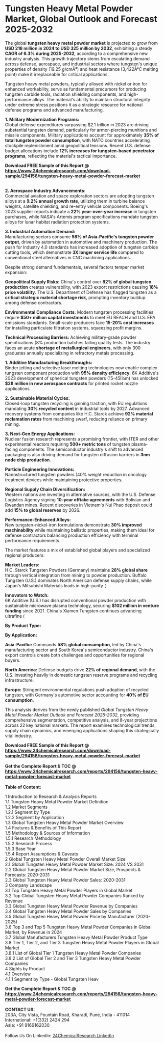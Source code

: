 <h1>Tungsten Heavy Metal Powder Market, Global Outlook and Forecast 2025-2032</h1><p>The global <strong>tungsten heavy metal powder market</strong> is projected to grow from <strong>USD 218 million in 2024 to USD 325 million by 2032</strong>, exhibiting a steady <strong>CAGR of 6.3% during 2025-2032</strong>, according to a comprehensive new industry analysis. This growth trajectory stems from escalating demand across defense, aerospace, and industrial sectors where tungsten's unique properties of density (19.25 g/cmÂ³) and heat resistance (3,422Â°C melting point) make it irreplaceable for critical applications.</p><p>Tungsten heavy metal powders, typically alloyed with nickel or iron for enhanced workability, serve as fundamental precursors for producing tungsten carbide tools, radiation shielding components, and high-performance alloys. The material's ability to maintain structural integrity under extreme stress positions it as a strategic resource for national defense programs and advanced manufacturing.</p><p><strong>1. Military Modernization Programs:</strong><br>
Global defense expenditures surpassing $2.1 trillion in 2023 are driving substantial tungsten demand, particularly for armor-piercing munitions and missile components. Military applications account for approximately <strong>35% of total tungsten powder consumption</strong>, with NATO countries accelerating stockpile replenishment amid geopolitical tensions. Recent U.S. defense budget allocations include <strong>12% increases for tungsten-based penetrator programs</strong>, reflecting the material's tactical importance.</p><div><b>Download FREE Sample of this Report @ 
            <a href="https://www.24chemicalresearch.com/download-sample/294156/tungsten-heavy-metal-powder-forecast-market">
            https://www.24chemicalresearch.com/download-sample/294156/tungsten-heavy-metal-powder-forecast-market</a></b></div><br><p><strong>2. Aerospace Industry Advancements:</strong><br>
Commercial aviation and space exploration sectors are adopting tungsten alloys at a <strong>9.2% annual growth rate</strong>, utilizing them in turbine balance weights, satellite shielding, and re-entry vehicle components. Boeing's 2023 supplier reports indicate a <strong>22% year-over-year increase</strong> in tungsten purchases, while NASA's Artemis program specifications mandate tungsten alloys for lunar habitat radiation protection systems.</p><p><strong>3. Industrial Automation Demand:</strong><br>
Manufacturing sectors consume <strong>58% of Asia-Pacific's tungsten powder output</strong>, driven by automation in automotive and machinery production. The push for Industry 4.0 standards has increased adoption of tungsten carbide cutting tools, which demonstrate <strong>3X longer service life</strong> compared to conventional steel alternatives in CNC machining applications.</p><p>Despite strong demand fundamentals, several factors temper market expansion:</p><p><strong>Geopolitical Supply Risks:</strong> China's control over <strong>82% of global tungsten production</strong> creates vulnerability, with 2023 export restrictions causing <strong>18% price volatility</strong>. The U.S. Department of Defense has flagged tungsten as a <strong>critical strategic material shortage risk</strong>, prompting inventory buildup among defense contractors.</p><p><strong>Environmental Compliance Costs:</strong> Modern tungsten processing facilities require <strong>$50+ million capital investments</strong> to meet EU REACH and U.S. EPA emissions standards. Small-scale producers face <strong>15-20% cost increases</strong> for installing particulate filtration systems, squeezing profit margins.</p><p><strong>Technical Processing Barriers:</strong> Achieving military-grade powder specifications (8% production batches failing quality tests. The industry faces an acute <strong>shortage of metallurgical engineers</strong>, with only 300 graduates annually specializing in refractory metals processing.</p><p><strong>1. Additive Manufacturing Breakthroughs:</strong><br>
Binder jetting and selective laser melting technologies now enable complex tungsten component production with <strong>95% density efficiency</strong>. 6K Additive's 2023 development of spherical tungsten powders (15-45Î¼m) has unlocked <strong>$28 million in new aerospace contracts</strong> for printed rocket nozzle applications.</p><p><strong>2. Sustainable Material Cycles:</strong><br>
Closed-loop tungsten recycling is gaining traction, with EU regulations mandating <strong>30% recycled content</strong> in industrial tools by 2027. Advanced recovery systems from companies like H.C. Starck achieve <strong>92% material reclamation rates</strong> from machining swarf, reducing reliance on primary mining.</p><p><strong>3. Next-Gen Energy Applications:</strong><br>
Nuclear fusion research represents a promising frontier, with ITER and other experimental reactors requiring <strong>500+ metric tons</strong> of tungsten plasma-facing components. The semiconductor industry's shift to advanced packaging is also driving demand for tungsten diffusion barriers in <strong>3nm node chip production</strong>.</p><p><strong>Particle Engineering Innovations:</strong><br>
	Nanostructured tungsten powders (40% weight reduction in oncology treatment devices while maintaining protective properties.</p><p><strong>Regional Supply Chain Diversification:</strong><br>
	Western nations are investing in alternative sources, with the U.S. Defense Logistics Agency signing <strong>10-year offtake agreements</strong> with Bolivian and Rwandan mines. Recent discoveries in Vietnam's Nui Phao deposit could add <strong>15% to global reserves</strong> by 2026.</p><p><strong>Performance-Enhanced Alloys:</strong><br>
	New tungsten-nickel-iron formulations demonstrate <strong>30% improved machinability</strong> while maintaining ballistic properties, making them ideal for defense contractors balancing production efficiency with terminal performance requirements.</p><p>The market features a mix of established global players and specialized regional producers:</p><p><strong>Market Leaders:</strong><br>
H.C. Starck Tungsten Powders (Germany) maintains <strong>28% global share</strong> through vertical integration from mining to powder production. Buffalo Tungsten (U.S.) dominates North American defense supply chains, while Japan's Mitsubishi Materials leads in high-purity (

</p><p><strong>Innovators to Watch:</strong><br>
6K Additive (U.S.) has disrupted conventional powder production with sustainable microwave plasma technology, securing <strong>$102 million in venture funding</strong> since 2021. China's Xiamen Tungsten continues advancing ultrafine (

</p><p><strong>By Product Type:</strong></p><p><strong>By Application:</strong></p><p><strong>Asia-Pacific:</strong> Commands <strong>58% global consumption</strong>, led by China's manufacturing sector and South Korea's semiconductor industry. China's export controls create both challenges and opportunities for regional buyers.</p><p><strong>North America:</strong> Defense budgets drive <strong>22% of regional demand</strong>, with the U.S. investing heavily in domestic tungsten reserve programs and recycling infrastructure.</p><p><strong>Europe:</strong> Stringent environmental regulations push adoption of recycled tungsten, with Germany's automotive sector accounting for <strong>40% of EU consumption</strong>.</p><p>This analysis derives from the newly published <em>Global Tungsten Heavy Metal Powder Market Outlook and Forecast 2025-2032</em>, providing comprehensive segmentation, competitive analysis, and 8-year projections across 22 key national markets. The report examines technological trends, supply chain dynamics, and emerging applications shaping this strategically vital industry.</p><div><b>Download FREE Sample of this Report @ 
            <a href="https://www.24chemicalresearch.com/download-sample/294156/tungsten-heavy-metal-powder-forecast-market">
            https://www.24chemicalresearch.com/download-sample/294156/tungsten-heavy-metal-powder-forecast-market</a></b></div><br><div><b>Get the Complete Report & TOC @ 
            <a href="https://www.24chemicalresearch.com/reports/294156/tungsten-heavy-metal-powder-forecast-market">
            https://www.24chemicalresearch.com/reports/294156/tungsten-heavy-metal-powder-forecast-market</a></b></div><br>
            <b>Table of Content:</b><p>1 Introduction to Research & Analysis Reports<br />
 1.1 Tungsten Heavy Metal Powder Market Definition<br />
 1.2 Market Segments<br />
 1.2.1 Segment by Type<br />
 1.2.2 Segment by Application<br />
 1.3 Global Tungsten Heavy Metal Powder Market Overview<br />
 1.4 Features & Benefits of This Report<br />
 1.5 Methodology & Sources of Information<br />
 1.5.1 Research Methodology<br />
 1.5.2 Research Process<br />
 1.5.3 Base Year<br />
 1.5.4 Report Assumptions & Caveats<br />
2 Global Tungsten Heavy Metal Powder Overall Market Size<br />
 2.1 Global Tungsten Heavy Metal Powder Market Size: 2024 VS 2031<br />
 2.2 Global Tungsten Heavy Metal Powder Market Size, Prospects & Forecasts: 2020-2031<br />
 2.3 Global Tungsten Heavy Metal Powder Sales: 2020-2031<br />
3 Company Landscape<br />
 3.1 Top Tungsten Heavy Metal Powder Players in Global Market<br />
 3.2 Top Global Tungsten Heavy Metal Powder Companies Ranked by Revenue<br />
 3.3 Global Tungsten Heavy Metal Powder Revenue by Companies<br />
 3.4 Global Tungsten Heavy Metal Powder Sales by Companies<br />
 3.5 Global Tungsten Heavy Metal Powder Price by Manufacturer (2020-2025)<br />
 3.6 Top 3 and Top 5 Tungsten Heavy Metal Powder Companies in Global Market, by Revenue in 2024<br />
 3.7 Global Manufacturers Tungsten Heavy Metal Powder Product Type<br />
 3.8 Tier 1, Tier 2, and Tier 3 Tungsten Heavy Metal Powder Players in Global Market<br />
 3.8.1 List of Global Tier 1 Tungsten Heavy Metal Powder Companies<br />
 3.8.2 List of Global Tier 2 and Tier 3 Tungsten Heavy Metal Powder Companies<br />
4 Sights by Product<br />
 4.1 Overview<br />
 4.1.1 Segment by Type - Global Tungsten Heav</p><div><b>Get the Complete Report & TOC @ 
            <a href="https://www.24chemicalresearch.com/reports/294156/tungsten-heavy-metal-powder-forecast-market">
            https://www.24chemicalresearch.com/reports/294156/tungsten-heavy-metal-powder-forecast-market</a></b></div><br><b>CONTACT US:</b><br>
            203A, City Vista, Fountain Road, Kharadi, Pune, India - 411014<br>
            International: +1(332) 2424 294<br>
            Asia: +91 9169162030 <br><br>
            Follow Us On LinkedIn: <a href="https://www.linkedin.com/company/24chemicalresearch/">24ChemicalResearch LinkedIn</a>